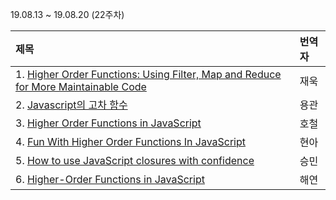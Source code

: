 19.08.13 ~ 19.08.20 (22주차)

|     제목     |    번역자    |
| :---------- | :--------- |
| 1. [Higher Order Functions: Using Filter, Map and Reduce for More Maintainable Code](https://github.com/Lee-hyuna/33-js-concepts-kr/wiki/Higher-Order-Functions:-Using-Filter,-Map-and-Reduce-for-More-Maintainable-Code) | 재욱 |
| 2. [Javascript의 고차 함수](https://github.com/Lee-hyuna/33-js-concepts-kr/wiki/higher-order-functions-in-javascript) | 용관 |
| 3. [Higher Order Functions in JavaScript](https://github.com/Lee-hyuna/33-js-concepts-kr/wiki/Higher-Order-Functions-in-JavaScript_1) | 호철 |
| 4. [Fun With Higher Order Functions In JavaScript](https://github.com/Lee-hyuna/33-js-concepts-kr/wiki/Fun-With-Higher-Order-Functions-In-JavaScript) | 현아 |
| 5. [How to use JavaScript closures with confidence](https://github.com/Lee-hyuna/33-js-concepts-kr/wiki/%EC%9E%90%EC%8B%A0%EC%9E%88%EA%B2%8C-JavaScript-%ED%81%B4%EB%A1%9C%EC%A0%80%EB%A5%BC-%EC%82%AC%EC%9A%A9%ED%95%98%EB%8A%94-%EB%B0%A9%EB%B2%95) | 승민 |
| 6. [Higher-Order Functions in JavaScript](https://github.com/Lee-hyuna/33-js-concepts-kr/wiki/%EC%9E%90%EB%B0%94%EC%8A%A4%ED%81%AC%EB%A6%BD%ED%8A%B8%EC%97%90%EC%84%9C-%EA%B3%A0%EC%B0%A8-%ED%95%A8%EC%88%98) | 해연 |